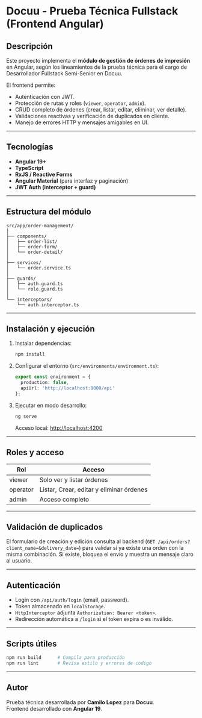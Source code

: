 # Docuu - Prueba Técnica Fullstack (Frontend Angular)

## Descripción
Este proyecto implementa el **módulo de gestión de órdenes de impresión** en Angular, según los lineamientos de la prueba técnica para el cargo de Desarrollador Fullstack Semi-Senior en Docuu.

El frontend permite:
- Autenticación con JWT.
- Protección de rutas y roles (`viewer`, `operator`, `admin`).
- CRUD completo de órdenes (crear, listar, editar, eliminar, ver detalle).
- Validaciones reactivas y verificación de duplicados en cliente.
- Manejo de errores HTTP y mensajes amigables en UI.

---

## Tecnologías
- **Angular 19+**
- **TypeScript**
- **RxJS / Reactive Forms**
- **Angular Material** (para interfaz y paginación)
- **JWT Auth (interceptor + guard)**

---

## Estructura del módulo

```
src/app/order-management/
│
├── components/
│   ├── order-list/
│   ├── order-form/
│   └── order-detail/
│
├── services/
│   └── order.service.ts
│
├── guards/
│   ├── auth.guard.ts
│   └── role.guard.ts
│
└── interceptors/
    └── auth.interceptor.ts
```

---

## Instalación y ejecución

1. Instalar dependencias:
   ```bash
   npm install
   ```

2. Configurar el entorno (`src/environments/environment.ts`):
   ```ts
   export const environment = {
     production: false,
     apiUrl: 'http://localhost:8000/api'
   };
   ```

3. Ejecutar en modo desarrollo:
   ```bash
   ng serve
   ```

   Acceso local: [http://localhost:4200](http://localhost:4200)

---

## Roles y acceso

| Rol       | Acceso                                        |
|------------|----------------------------------------------|
| viewer     | Solo ver y listar órdenes                    |
| operator   | Listar, Crear, editar y eliminar órdenes     |
| admin      | Acceso completo                              |

---

## Validación de duplicados
El formulario de creación y edición consulta al backend (`GET /api/orders?client_name=&delivery_date=`) para validar si ya existe una orden con la misma combinación. Si existe, bloquea el envío y muestra un mensaje claro al usuario.

---

## Autenticación
- Login con `/api/auth/login` (email, password).
- Token almacenado en `localStorage`.
- `HttpInterceptor` adjunta `Authorization: Bearer <token>`.
- Redirección automática a `/login` si el token expira o es inválido.

---

## Scripts útiles
```bash
npm run build      # Compila para producción
npm run lint       # Revisa estilo y errores de código
```

---

## Autor
Prueba técnica desarrollada por **Camilo Lopez** para **Docuu**.  
Frontend desarrollado con **Angular 19**.
